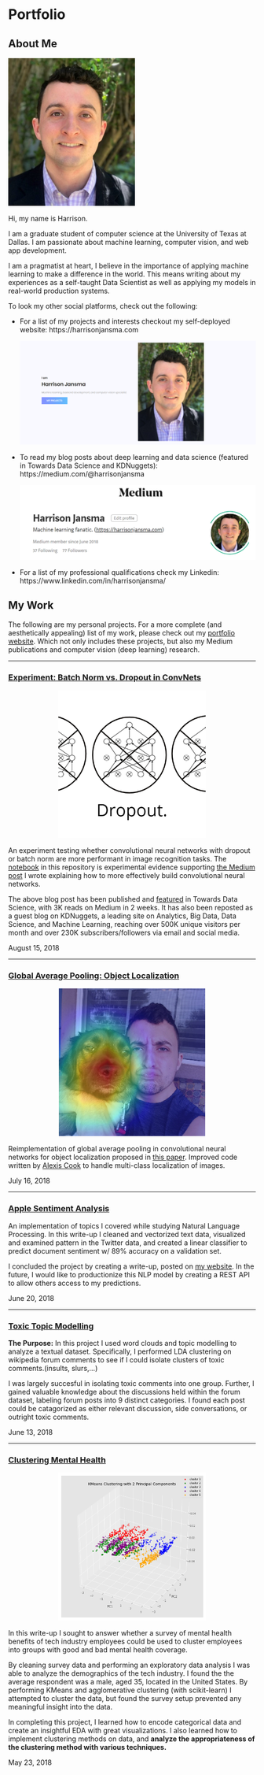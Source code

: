 # Portfolio


## About Me
<p align="center">
  
<img src="images/harrison.png" height=300></p>
  
Hi, my name is Harrison.


I am a graduate student of computer science at the University of Texas at Dallas. I am passionate about machine learning, computer vision, and web app development.	

I am a pragmatist at heart, I believe in the importance of applying machine learning to make a difference in the world. This means writing about my experiences as a self-taught Data Scientist as well as applying my models in real-world production systems.


<p>
To look my other social platforms, check out the following:
</p>

<ul>
<li>
  For a list of my projects and interests checkout my self-deployed website: https://harrisonjansma.com 
  <p align="center">
<a href="https://www.harrisonjansma.com"><img src="images/harrisonjansma.PNG"></a></p>


  
  <li>
  To read my blog posts about deep learning and data science (featured in Towards Data Science and KDNuggets): https://medium.com/@harrisonjansma
  <p align="center">
<a href="https://medium.com/@harrisonjansma"><img src="images/Medium.PNG"></a></p>
  
  <li>
  For a list of my professional qualifications check my Linkedin: https://www.linkedin.com/in/harrisonjansma/
  </ul>

## My Work
The following are my personal projects. For a more complete (and aesthetically appealing) list of my work, please check out my <a href="https://www.harrisonjansma.com">portfolio website</a>. Which not only includes these projects, but also my Medium publications and computer vision (deep learning) research.


<hr>

### [Experiment: Batch Norm vs. Dropout in ConvNets](https://github.com/harrisonjansma/Portfolio/blob/master/Experiment-BatchNorm-vs-Dropout/08-12-18%20Batch%20Norm%20vs%20Dropout.ipynb)
<p align="center">
<a href="https://github.com/harrisonjansma/Portfolio/blob/master/Experiment-BatchNorm-vs-Dropout/08-12-18%20Batch%20Norm%20vs%20Dropout.ipynb"><img src="images/dropout.png" height=300 width=300></a></p>
<p>
An experiment testing whether convolutional neural networks with dropout or batch norm are more performant in image recognition tasks. The <a href="https://github.com/harrisonjansma/Portfolio/blob/master/Experiment-BatchNorm-vs-Dropout/08-12-18%20Batch%20Norm%20vs%20Dropout.ipynb">notebook</a> in this repository is experimental evidence supporting <a href="https://towardsdatascience.com/dont-use-dropout-in-convolutional-networks-81486c823c16">the Medium post</a> I wrote explaining how to more effectively build convolutional neural networks.    </p>

<p>
The above blog post has been published and <a href="https://towardsdatascience.com/weekly-selection-aug-17-2018-4ad31bfe7c37">featured</a> in Towards Data Science, with 3K reads on Medium in 2 weeks. It has also been reposted as a guest blog on KDNuggets, a leading site on Analytics, Big Data, Data Science, and Machine Learning, reaching over 500K unique visitors per month and over 230K subscribers/followers via email and social media. </p>
August 15, 2018

<hr>

### [Global Average Pooling: Object Localization](https://www.harrisonjansma.com/GAP.html)
<p align="center">
<a href="https://www.harrisonjansma.com/GAP.html"><img src="images/hucklecover2.png" height=300 width=300></a></p>
<p>
Reimplementation of  global average pooling in convolutional neural networks for object localization proposed in <a href="http://cnnlocalization.csail.mit.edu/Zhou_Learning_Deep_Features_CVPR_2016_paper.pdf">this paper</a>. Improved code written by <a href="https://alexisbcook.github.io/2017/global-average-pooling-layers-for-object-localization/">Alexis Cook</a> to handle multi-class localization of images.</p>
July 16, 2018

<hr>

### [Apple Sentiment Analysis](https://www.harrisonjansma.com/apple.html)
<p>An implementation of topics I covered while studying Natural Language Processing. In this write-up I cleaned and vectorized text data, visualized and examined pattern in the Twitter data, and created a linear classifier to predict document sentiment w/ 89% accuracy on a validation set.  </p>
<p>
I concluded the project by creating a write-up, posted on <a href="https://www.harrisonjansma.com/apple.html">my website</a>. In the future, I would like to productionize this NLP model by creating a REST API to allow others access to my predictions.</p>

June 20, 2018

<hr>

### [Toxic Topic Modelling](https://www.harrisonjansma.com/toxic.html)
<p>
<b>The Purpose:</b> In this project I used word clouds and topic modelling to analyze a textual dataset. Specifically, I performed LDA clustering on wikipedia forum comments to see if I could isolate clusters of toxic comments.(insults, slurs,...)</p>
<p>
I was largely succesful in isolating toxic comments into one group. Further, I gained valuable knowledge about the discussions held within the forum dataset, labeling forum posts into 9 distinct categories. I found each post could be catagorized as either relevant discussion, side conversations, or outright toxic comments.  </p> 
June 13, 2018

<hr>

### [Clustering Mental Health](https://www.harrisonjansma.com/Clustering.html)

<p align="center">
<a href="https://www.harrisonjansma.com/Clustering.html"><img src="images/Mental_health_clustering.png" height=300 width=300></a></p>
<p>
<p>In this write-up I sought to answer whether a survey of mental health benefits of tech industry employees could be used to cluster employees into groups with good and bad mental health coverage.</p>

<p> By cleaning survey data and performing an exploratory data analysis I was able to analyze the demographics of the tech industry. I found the the average respondent was a male, aged 35, located in the United States. By performing KMeans and agglomerative clustering (with scikit-learn) I attempted to cluster the data, but found the survey setup prevented any meaningful insight into the data.</p>
  
  <p> In completing this project, I learned how to encode categorical data and create an insightful EDA with great visualizations. I also learned how to implement clustering methods on data, and <b> analyze the appropriateness of the clustering method with various techniques.</b> 

May 23, 2018





